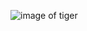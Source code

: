 ![image of tiger](https://user-images.githubusercontent.com/81817533/113482235-4237e580-94d0-11eb-96d5-92eecfb26168.png)
